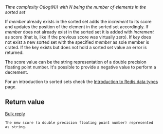 

_Time complexity O(log(N)) with N being the number of elements in the sorted
set_

If _member_ already exists in the sorted set adds the _increment_ to its score
and updates the position of the element in the sorted set accordingly.
If _member_ does not already exist in the sorted set it is added with
_increment_ as score (that is, like if the previous score was virtually zero).
If _key_ does not exist a new sorted set with the specified
_member_ as sole member is crated. If the key exists but does not hold a
sorted set value an error is returned.

The score value can be the string representation of a double precision floating
point number. It's possible to provide a negative value to perform a decrement.

For an introduction to sorted sets check the [Introduction to Redis data types][1] page.

## Return value

[Bulk reply][2]

	The new score (a double precision floating point number) represented as string.
	



[1]: /p/redis/wiki/IntroductionToRedisDataTypes
[2]: /p/redis/wiki/ReplyTypes
